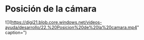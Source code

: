 # Posición de la cámara

![](https://digi21.blob.core.windows.net/videos-ayuda/desarrollo/22.%20Posicion%20de%20la%20camara.mp4" caption=")

